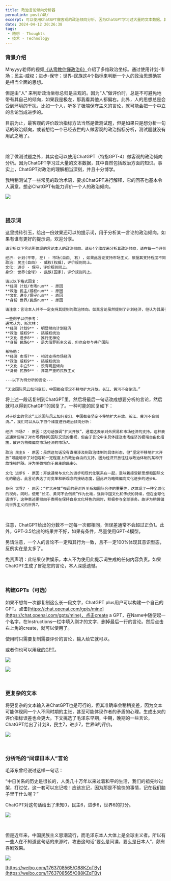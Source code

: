 ```yaml
---
title: 政治言论倾向分析器
permalink: post/48/
excerpt: 可以使用ChatGPT做客观的政治倾向分析。因为ChatGPT学习过大量的文本数据，其中自然包括政治方面的知识。事实上，ChatGPT对政治的理解相当深刻，并且十分博学。
date: 2024-04-12 20:26:38
tags: 
 - 随想 - Thoughts
 - 技术 - Technology
---
```


### 背景介绍

Mhyyyy老师的视频[《从零教你懂政治6》](https://www.youtube.com/watch?v=WItmdbBPOww&t=413s)介绍了多维政治坐标。通过使用计划-市场；民主-威权；进步-保守；世界-民族这4个指标来判断一个人的政治思想确实是相当全面的思想。

但是由“人” 来判断政治坐标总归是主观的。因为“人”做评价时，总是不可避免地带有其自己的倾向，如果我是极左，那我看其他人都偏右。此外，人的思想总是会受到环境的干扰，比如一个人，听多了极端保守主义的言论，就可能会把一个中立的言论当成进步的。

目前为止，最客观的评价政治指标方法当然是做测试题，但是如果只是想分析一句话的政治倾向，或者想给一个已经去世的人做客观的政治指标分析，测试题就没有用武之地了。

<br>

除了做测试题之外，其实也可以使用ChatGPT（特指GPT-4）做客观的政治倾向分析。因为ChatGPT学习过大量的文本数据，其中自然包括政治方面的知识。事实上，ChatGPT对政治的理解相当深刻，并且十分博学。

我稍稍测试了一些常见的政治术语，要求ChatGPT进行解释，它的回答也基本令人满意。想必ChatGPT有能力评价一个人的政治倾向。

![](1.png)

<br>

### 提示词

这里抛砖引玉，给出一份效果还可以的提示词，用于分析某一言论的政治倾向。如果有谁有更好的提示词，欢迎分享。

```markdown
请分析以下言论所体现的言论本人的政治倾向。请从4个维度来分析其政治倾向，请在每一个评价处简要说明原因。

经济: 计划(平等, 左) - 市场(自由, 右) ，如果此言论支持市场主义，依据其支持程度不同，将其评价为市场6-市场10，市场6为中立，稍偏向市场经济，而市场10为极端市场经济，数值越大越极端。如果此言论支持计划主义，依据其支持程度不同，评价其为计划6-计划10。如中立，则评价为中立5，如未体现明显的倾向请回复未知0。
政治: 民主(自由) - 威权(权威)，评价规则同上。
文化: 进步 - 保守，评价规则同上。
身份: 世界(全球) - 民族(国家)，评价规则同上。

请以以下格式回复：
**经济 计划/市场num** - 原因
**政治 民主/威权num** - 原因
**文化 进步/保守num** - 原因
**身份 世界/民族num** - 原因

请注意：言论本人并不一定支持其提到的政治倾向。如某言论虽然提到了计划经济，但认为其属于极左，这意味这他的经济倾向可能偏向市场。反之同理，政治，文化，民族方面同理。

一些例子以供参考：
通常认为，斯大林：
**经济 计划9** - 明显倾向计划经济
**政治 威权9** - 搞威权统治
**文化 进步8** - 推行无神论
**身份 民族6** - 是大俄罗斯主义者，但也会参与共产国际

希特勒：
**经济 市场7** - 相对支持市场经济
**政治 威权9** - 搞威权统治
**文化 中立5** - 没有明显倾向
**身份 民族9** - 非常严重的民族主义

---以下为待分析的言论---

“无论国际风云如何变幻，中国都会坚定不移地扩大开放。长江、黄河不会倒流。”
```

将上述一段话复制到ChatGPT里，然后将最后一句话改成想要分析的言论，然后就可以得到ChatGPT的回复了。一种可能的回复如下：

```
对于给出的言论“无论国际风云如何变幻，中国都会坚定不移地扩大开放。长江、黄河不会倒流。”，我们可以从以下四个维度进行政治倾向分析：

经济 市场7 - 原因：这句话强调“扩大开放”，通常这表示对外贸易和市场经济的支持。这种表述通常反映了对市场机制和国际交流的重视，但由于言论中未具体提及市场经济的极端自由化措施，故评为稍微偏向市场经济的市场7。

政治 民主6 - 原因：虽然这句话没有直接涉及到政治体制的具体形态，但“坚定不移地扩大开放”可能暗示了对包容和一定程度上的政治自由的支持，因为经济开放往往与政治体制的某种开放性相伴随。评为略微倾向于民主的民主6。

文化 进步6 - 原因：开放通常与文化的进步和现代化联系在一起，意味着接受新思想和国际文化的融合。此言论表达了对变革和新观念的接纳态度，因此评为略微偏向文化进步的进步6。

身份 世界7 - 原因：“扩大开放”强调的是对外关系和国际合作的重要性，这体现了一种全球化的视角。同时，使用“长江、黄河不会倒流”作为比喻，强调中国文化和传统的持续，但在全球化语境下，这种表述更倾向于表明在保持自身文化特色的同时，积极参与全球事务。故评为稍微偏向世界主义的世界7。
```

<br>

注意，ChatGPT给出的分数不一定每一次都相同，但误差通常不会超过正负1。此外，GPT-3.5给出的结果并不好，如果有条件，尽量使用GPT-4模型。

另请注意，一个人的言论不一定和其行为一致，且不一定100%体现其意识型态，反例实在是太多了。

免责声明：此结果仅供娱乐，本人不为使用此提示词生成的任何内容负责。如果ChatGPT生成了冒犯您的言论，本人深感遗憾。

<br>

### 构建GPTs（可选）

如果不想每一次都复制这么长一段文字，ChatGPT plus用户可以构建一个自己的GPT。点击[https://chat.openai.com/gpts/mine](https://chat.openai.com/gpts/mine)，点击create a GPT，在Name中随便起一个名字，在Instructions一栏中填入刚才的文字，删掉最后一行的言论。然后点击右上角的create，就可以使用了。

使用时只需要复制需要评价的言论，输入给它就可以。

或者你也可以用[我的GPT](https://chat.openai.com/g/g-hCAF8rWLv-zheng-zhi-yan-lun-qing-xiang-fen-xi-qi)。

![](2.png)

![](3.png)

<br>

### 更复杂的文本

将更复杂的文本输入进ChatGPT也是可行的，但其准确率会稍稍变差，因为文本可能体现同一个人不同时期的主张，甚至可能体现作者的矛盾的心理。生成出来的评价指标误差也会更大。下文挑选了毛泽东早期，中期，晚期的一些言论，ChatGPT给出了计划8，民主7，进步7，世界6的评价。

![](4.png)

<br>

### 分析毛的“间谍日本人”言论

毛泽东曾经说过这样一句话：

“中日关系的历史是很长的，人类几十万年以来过着和平的生活，我们的祖先吵过架，打过仗，这一套可以忘记啦！应该忘记，因为那是不愉快的事情，记在我们脑子里干什么呢？”

ChatGPT对这句话给出了未知0，民主6，进步6，世界6的打分。

![](6.png)

<br>

但是近年来，中国民族主义思潮流行，而毛泽东本人大体上是全球主义者。所以有一些人在不知道这句话的来源时，攻击这句话“要么是间谍，要么是日本人”，颇有喜剧效果。

![](5.webp)

[https://weibo.com/1763708565/O88KZqTBy](https://weibo.com/1763708565/O88KZqTBy)